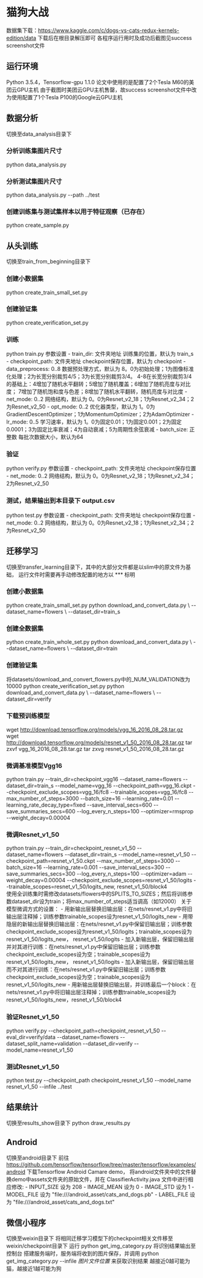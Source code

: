 # 猫狗大战
数据集下载：https://www.kaggle.com/c/dogs-vs-cats-redux-kernels-edition/data
下载后在根目录解压即可
各程序运行用时及成功后截图见success screenshot文件

## 运行环境
Python 3.5.4，Tensorflow-gpu 1.1.0
论文中使用的是配置了2个Tesla M60的美团云GPU主机
由于截图时美团云GPU主机售罄，故success screenshot文件中改为使用配置了1个Tesla P100的Google云GPU主机


## 数据分析
切换至data_analysis目录下

### 分析训练集图片尺寸
python data_analysis.py

### 分析测试集图片尺寸
python data_analysis.py --path ../test

### 创建训练集与测试集样本以用于特征观察（已存在）
python create_sample.py


## 从头训练
切换至train_from_beginning目录下

### 创建小数据集
python create_train_small_set.py

### 创建验证集
python create_verification_set.py

### 训练
python train.py
参数设置
    - train_dir: 文件夹地址 
    训练集的位置，默认为 train_s
    - checkpoint_path: 文件夹地址
    checkpoint保存位置，默认为 checkpoint
    - data_preprocess: 0..8 
    数据预处理方式，默认为 8。0为初始处理；1为图像标准化处理；2为长宽分别裁剪4/5；3为长宽分别裁剪3/4。
    4-8在长宽分别裁剪3/4的基础上：4增加了随机水平翻转；5增加了随机覆盖；6增加了随机亮度与对比度；
    7增加了随机饱和度与色差；8增加了随机水平翻转，随机亮度与对比度
    - net_mode: 0..2
    网络结构，默认为 0。0为Resnet_v2_18；1为Resnet_v2_34；2为Resnet_v2_50
    - opt_mode: 0..2
    优化器类型，默认为 1。0为GradientDescentOptimizer；1为MomentumOptimizer；2为AdamOptimizer
    - lr_mode: 0..5
    学习速率，默认为 1。0为固定0.01；1为固定0.001；2为固定0.0001；3为固定比率衰减；4为自动衰减；5为周期性余弦衰减
    - batch_size: 正整数
    每批次数据大小，默认为64
        
### 验证
python verify.py
参数设置
    - checkpoint_path: 文件夹地址
        checkpoint保存位置
    - net_mode: 0..2
       网络结构，默认为 0。0为Resnet_v2_18；1为Resnet_v2_34；2为Resnet_v2_50
        
### 测试，结果输出到本目录下 output.csv
python test.py
    参数设置
    - checkpoint_path: 文件夹地址
        checkpoint保存位置 
    - net_mode: 0..2
       网络结构，默认为 0。0为Resnet_v2_18；1为Resnet_v2_34；2为Resnet_v2_50


## 迁移学习
切换至transfer_learning目录下，其中的大部分文件都是以slim中的原文件为基础，
运行文件时需要再手动修改配置的地方以 \*\*\* 标明 

### 创建小数据集
python create_train_small_set.py
python download_and_convert_data.py \   --dataset_name=flowers \   --dataset_dir=train_s

### 创建全数据集
python create_train_whole_set.py
python download_and_convert_data.py \   --dataset_name=flowers \   --dataset_dir=train

### 创建验证集
将datasets/download_and_convert_flowers.py中的_NUM_VALIDATION改为10000
python create_verification_set.py
python download_and_convert_data.py \   --dataset_name=flowers \   --dataset_dir=verify

### 下载预训练模型
wget http://download.tensorflow.org/models/vgg_16_2016_08_28.tar.gz
wget http://download.tensorflow.org/models/resnet_v1_50_2016_08_28.tar.gz
tar zxvf vgg_16_2016_08_28.tar.gz 
tar zxvg resnet_v1_50_2016_08_28.tar.gz 

### 微调基准模型Vgg16
python train.py   --train_dir=checkpoint_vgg16   --dataset_name=flowers   --dataset_dir=train_s   --model_name=vgg_16   --checkpoint_path=vgg_16.ckpt  --checkpoint_exclude_scopes=vgg_16/fc8    --trainable_scopes=vgg_16/fc8   --max_number_of_steps=3000   --batch_size=16   --learning_rate=0.01   --learning_rate_decay_type=fixed   --save_interval_secs=600   --save_summaries_secs=600   --log_every_n_steps=100   --optimizer=rmsprop  --weight_decay=0.00004

### 微调Resnet_v1_50
python train.py   --train_dir=checkpoint_resnet_v1_50   --dataset_name=flowers   --dataset_dir=train_s   --model_name=resnet_v1_50   --checkpoint_path=resnet_v1_50.ckpt   --max_number_of_steps=3000   --batch_size=16   --learning_rate=0.001   --save_interval_secs=300   --save_summaries_secs=300   --log_every_n_steps=100   --optimizer=adam   --weight_decay=0.00004   --checkpoint_exclude_scopes=resnet_v1_50/logits   --trainable_scopes=resnet_v1_50/logits_new, resnet_v1_50/block4   
使用全训练集时需修改datasets/flowers中的SPLITS_TO_SIZES；然后将训练参数dataset_dir设为train；将max_number_of_steps适当调高（如12000）
关于模型微调方式的设置：
    - 用新输出层替换旧输出层：在nets/resnet_v1.py中将旧输出层注释掉；训练参数trainable_scopes设为resnet_v1_50/logits_new
    - 用带隐层的新输出层替换旧输出层：在nets/resnet_v1.py中保留旧输出层；训练参数checkpoint_exclude_scopes设为resnet_v1_50/logits；trainable_scopes设为resnet_v1_50/logits_new， resnet_v1_50/logits
    - 加入新输出层，保留旧输出层并对其进行训练：在nets/resnet_v1.py中保留旧输出层；训练参数checkpoint_exclude_scopes设为空；trainable_scopes设为resnet_v1_50/logits_new， resnet_v1_50/logits
    - 加入新输出层，保留旧输出层而不对其进行训练：在nets/resnet_v1.py中保留旧输出层；训练参数checkpoint_exclude_scopes设为空；trainable_scopes设为resnet_v1_50/logits_new
    - 用新输出层替换旧输出层，并训练最后一个block：在nets/resnet_v1.py中将旧输出层注释掉；训练参数trainable_scopes设为resnet_v1_50/logits_new，resnet_v1_50/block4 

### 验证Resnet_v1_50
python verify.py   --checkpoint_path=checkpoint_resnet_v1_50   --eval_dir=verify/data   --dataset_name=flowers   --dataset_split_name=validation   --dataset_dir=verify   --model_name=resnet_v1_50  

### 测试Resnet_v1_50
python test.py   --checkpoint_path checkpoint_resnet_v1_50   --model_name resnet_v1_50   --infile ../test 


## 结果统计
切换至results_show目录下
python draw_results.py

## Android
切换至android目录下
前往 https://github.com/tensorflow/tensorflow/tree/master/tensorflow/examples/android 下载Tensorflow Android Camare demo，
将android文件夹中的文件替换demo中assets文件夹的原始文件，并在 ClassifierActivity.java 文件中进行相应修改:
    - INPUT_SIZE 设为 208
    - IMAGE_MEAN 设为 0
    - IMAGE_STD 设为 1
    - MODEL_FILE 设为 "file:///android_asset/cats_and_dogs.pb"
    - LABEL_FILE 设为 "file:///android_asset/cats_and_dogs.txt"


## 微信小程序
切换至weixin目录下
将相同迁移学习模型下的checkpoint相关文件移至weixin/checkpoint目录下
运行 python get_img_category.py 将识别结果输出至控制台
搭建服务端时，服务端将收到的图片保存，并调用  python get_img_category.py --infile *图片文件位置*  来获取识别结果
越接近0越可能为猫，越接近1越可能为狗

